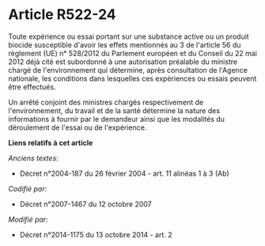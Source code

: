# Article R522-24

Toute expérience ou essai portant sur une substance active ou un produit biocide susceptible d'avoir les effets mentionnés au
3 de l'article 56 du règlement (UE) n° 528/2012 du Parlement européen et du Conseil du 22 mai 2012 déjà cité est subordonné à
une autorisation préalable du ministre chargé de l'environnement qui détermine, après consultation de l'Agence nationale, les
conditions dans lesquelles ces expériences ou essais peuvent être effectués. 

Un arrêté conjoint des ministres chargés respectivement de l'environnement, du travail et de la santé détermine la nature des
informations à fournir par le demandeur ainsi que les modalités du déroulement de l'essai ou de l'expérience.

**Liens relatifs à cet article**

_Anciens textes_:

  - Décret n°2004-187 du 26 février 2004 - art. 11 alinéas 1 à 3 (Ab)

_Codifié par_:

  - Décret n°2007-1467 du 12 octobre 2007

_Modifié par_:

  - Décret n°2014-1175 du 13 octobre 2014 - art. 2
